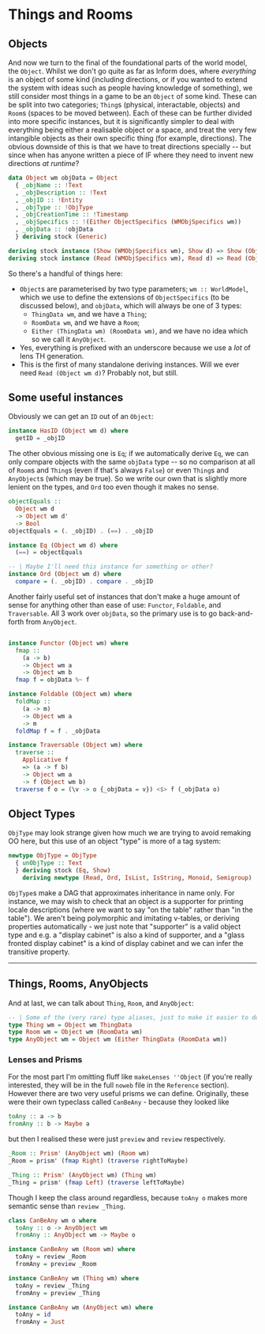 # Things and Rooms


## Objects

And now we turn to the final of the foundational parts of the world model, the `Object`. Whilst we don't go quite as far as
Inform does, where *everything* is an object of some kind (including directions, or if you wanted to extend the system with ideas such as people having knowledge of something), we still consider most things in a game to be an `Object` of some kind. These can be split into two categories; `Thing`s (physical, interactable, objects) and `Room`s (spaces to be moved between). Each of these can be further divided into more specific instances, but it is significantly simpler to deal with everything being either a realisable object or a space, and treat the very few intangible objects as their own specific thing (for example, directions). The obvious downside of this is that we have to treat directions specially -- but since when has anyone written a piece of IF where they need to invent new directions *at runtime*? 

```haskell id=obj-definition
data Object wm objData = Object
  { _objName :: !Text
  , _objDescription :: !Text
  , _objID :: !Entity
  , _objType :: !ObjType
  , _objCreationTime :: !Timestamp
  , _objSpecifics :: !(Either ObjectSpecifics (WMObjSpecifics wm))
  , _objData :: !objData
  } deriving stock (Generic)

deriving stock instance (Show (WMObjSpecifics wm), Show d) => Show (Object wm d)
deriving stock instance (Read (WMObjSpecifics wm), Read d) => Read (Object wm d)
```

So there's a handful of things here:  

- `Object`s are parameterised by two type parameters; `wm :: WorldModel`, which we use to define the extensions of `ObjectSpecifics` (to be discussed below), and `objData`, which will always be one of 3 types:
  - `ThingData wm`, and we have a `Thing`;
  - `RoomData wm`, and we have a `Room`;
  - `Either (ThingData wm) (RoomData wm)`, and we have no idea which so we call it `AnyObject`.
- Yes, everything is prefixed with an underscore because we use a *lot* of lens TH generation.
- This is the first of many standalone deriving instances. Will we ever need `Read (Object wm d)`? Probably not, but still.

## Some useful instances 

Obviously we can get an `ID` out of an `Object`:

```haskell id=obj-hasid
instance HasID (Object wm d) where
  getID = _objID
```



The other obvious missing one is `Eq`; if we automatically derive `Eq`, we can only compare objects with the same `objData` type -- so no comparison at all of `Room`s and `Thing`s (even if that's always `False`) or even `Thing`s and `AnyObject`s (which may be true). So we write our own that is slightly more lenient on the types, and `Ord` too even though it makes no sense.

```haskell id=obj-eq
objectEquals :: 
  Object wm d
  -> Object wm d'
  -> Bool
objectEquals = (. _objID) . (==) . _objID

instance Eq (Object wm d) where
  (==) = objectEquals

-- | Maybe I'll need this instance for something or other? 
instance Ord (Object wm d) where
  compare = (. _objID) . compare . _objID
```

Another fairly useful set of instances that don't make a huge amount of sense for anything other than ease of use: `Functor`, `Foldable`, and `Traversable`. All 3 work over `objData`, so the primary use is to go back-and-forth from `AnyObject`.

```haskell id=obj-functor

instance Functor (Object wm) where
  fmap :: 
    (a -> b)
    -> Object wm a
    -> Object wm b
  fmap f = objData %~ f

instance Foldable (Object wm) where
  foldMap :: 
    (a -> m)
    -> Object wm a 
    -> m
  foldMap f = f . _objData

instance Traversable (Object wm) where
  traverse :: 
    Applicative f 
    => (a -> f b) 
    -> Object wm a 
    -> f (Object wm b)
  traverse f o = (\v -> o {_objData = v}) <$> f (_objData o)
```

## Object Types

`ObjType` may look strange given how much we are trying to avoid remaking OO here, but this use of an object "type" is more of a tag system:

```haskell id=obj-type
newtype ObjType = ObjType
  { unObjType :: Text
  } deriving stock (Eq, Show)
    deriving newtype (Read, Ord, IsList, IsString, Monoid, Semigroup)
```
`ObjType`s make a DAG that approximates inheritance in name only. For instance, we may wish to check that an object *is* a supporter for printing locale descriptions (where we want to say "on the table" rather than "in the table"). We aren't being polymorphic and imitating v-tables, or deriving properties automatically - we just note that "supporter" is a valid object type and e.g. a "display cabinet" is also a kind of supporter, and a "glass fronted display cabinet" is a kind of display cabinet and we can infer the transitive property.

---

## Things, Rooms, AnyObjects

And at last, we can talk about `Thing`, `Room`, and `AnyObject`:

```haskell id=thing-room-anyobject
-- | Some of the (very rare) type aliases, just to make it easier to describe `Thing`s and `Room`s.
type Thing wm = Object wm ThingData
type Room wm = Object wm (RoomData wm)
type AnyObject wm = Object wm (Either ThingData (RoomData wm))
```

### Lenses and Prisms

For the most part I'm omitting fluff like `makeLenses ''Object` (if you're really interested, they will be in the full `noweb` file in the `Reference` section). However there are two very useful prisms we can define. Originally, these were their own typeclass called `CanBeAny` - because they looked like 

```haskell
toAny :: a -> b
fromAny :: b -> Maybe a
```

but then I realised these were just `preview` and `review` respectively. 

```haskell obj-prisms
_Room :: Prism' (AnyObject wm) (Room wm)
_Room = prism' (fmap Right) (traverse rightToMaybe)

_Thing :: Prism' (AnyObject wm) (Thing wm)
_Thing = prism' (fmap Left) (traverse leftToMaybe)
```

Though I keep the class around regardless, because `toAny o` makes more semantic sense than `review _Thing`.

```haskell id=can-be-any
class CanBeAny wm o where
  toAny :: o -> AnyObject wm
  fromAny :: AnyObject wm -> Maybe o

instance CanBeAny wm (Room wm) where
  toAny = review _Room
  fromAny = preview _Room

instance CanBeAny wm (Thing wm) where
  toAny = review _Thing
  fromAny = preview _Thing

instance CanBeAny wm (AnyObject wm) where
  toAny = id
  fromAny = Just
```
